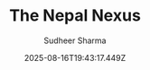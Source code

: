 ---
title: "The Nepal Nexus"
date: "2025-08-16T19:43:17.449Z"
author: "Sudheer Sharma"
read_year: "NO"
recommendation: '3'
url: /bookshelf/the-nepal-nexus
---